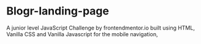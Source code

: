 # Blogr-landing-page
A junior level JavaScript Challenge by frontendmentor.io built using HTML, Vanilla CSS and Vanilla Javascript for the mobile navigation,
